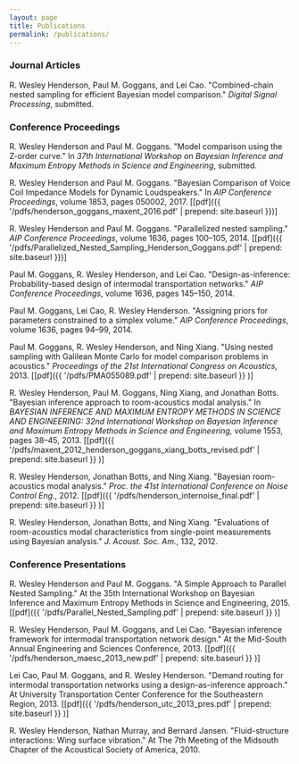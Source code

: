 ```yaml
---
layout: page
title: Publications
permalink: /publications/
---
```


### Journal Articles ###

R. Wesley Henderson, Paul M. Goggans, and Lei Cao. "Combined-chain nested sampling for efficient Bayesian model comparison." *Digital Signal Processing*, submitted.

### Conference Proceedings ###

R. Wesley Henderson and Paul M. Goggans. "Model comparison using the Z-order curve." In *37th International Workshop on Bayesian Inference and Maximum Entropy Methods in Science and Engineering*, submitted.

R. Wesley Henderson and Paul M. Goggans. "Bayesian Comparison of Voice Coil Impedance Models for Dynamic Loudspeakers." In *AIP Conference Proceedings*, volume 1853, pages 050002, 2017. [[pdf]({{ '/pdfs/henderson_goggans_maxent_2016.pdf' | prepend: site.baseurl }})]

R. Wesley Henderson and Paul M. Goggans. "Parallelized nested sampling." *AIP Conference Proceedings*, volume 1636, pages 100–105, 2014. [[pdf]({{ '/pdfs/Parallelized_Nested_Sampling_Henderson_Goggans.pdf' | prepend: site.baseurl }})]
			
Paul M. Goggans, R. Wesley Henderson, and Lei Cao. "Design-as-inference: Probability-based design of intermodal transportation networks." *AIP Conference Proceedings*, volume 1636, pages 145–150, 2014.

Paul M. Goggans, Lei Cao, R. Wesley Henderson. "Assigning priors for parameters constrained to a simplex volume." *AIP Conference Proceedings*, volume 1636, pages 94–99, 2014.

Paul M. Goggans, R. Wesley Henderson, and Ning Xiang. "Using nested sampling with Galilean Monte Carlo for model comparison problems in acoustics." *Proceedings of the 21st International Congress on Acoustics,* 2013. [[pdf]({{ '/pdfs/PMA055089.pdf' | prepend: site.baseurl }} )]

R. Wesley Henderson, Paul M. Goggans, Ning Xiang, and Jonathan Botts. "Bayesian inference approach to room-acoustics modal analysis." In *BAYESIAN INFERENCE AND MAXIMUM ENTROPY METHODS IN SCIENCE AND ENGINEERING: 32nd International Workshop on Bayesian Inference and Maximum Entropy Methods in Science and Engineering,* volume 1553, pages 38–45, 2013. [[pdf]({{ '/pdfs/maxent_2012_henderson_goggans_xiang_botts_revised.pdf' | prepend: site.baseurl }} )]

R. Wesley Henderson, Jonathan Botts, and Ning Xiang. "Bayesian room-acoustics modal analysis." *Proc. the 41st International Conference on Noise Control Eng.*, 2012. [[pdf]({{ '/pdfs/henderson_internoise_final.pdf' | prepend: site.baseurl }} )]

R. Wesley Henderson, Jonathan Botts, and Ning Xiang. "Evaluations of room-acoustics modal characteristics from single-point measurements using Bayesian analysis." *J. Acoust. Soc. Am.*, 132, 2012.

### Conference Presentations ###

R. Wesley Henderson and Paul M. Goggans. "A Simple Approach to Parallel Nested Sampling." At the 35th International Workshop on Bayesian Inference and Maximum Entropy Methods in Science and Engineering, 2015. [[pdf]({{ '/pdfs/Parallel_Nested_Sampling.pdf' | prepend: site.baseurl }} )]

R. Wesley Henderson, Paul M. Goggans, and Lei Cao. "Bayesian inference framework for intermodal transportation network design." At the Mid-South Annual Engineering and Sciences Conference, 2013. [[pdf]({{ '/pdfs/henderson_maesc_2013_new.pdf' | prepend: site.baseurl }} )]

Lei Cao, Paul M. Goggans, and R. Wesley Henderson. "Demand routing for intermodal transportation networks using a design-as-inference approach." At University Transportation Center Conference for the Southeastern Region, 2013. [[pdf]({{ '/pdfs/henderson_utc_2013_pres.pdf' | prepend: site.baseurl }} )]

R. Wesley Henderson, Nathan Murray, and Bernard Jansen. "Fluid-structure interactions: Wing surface vibration." At The 7th Meeting of the Midsouth Chapter of the Acoustical Society of America, 2010.

